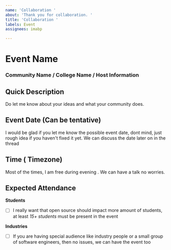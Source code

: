 ```yaml
---
name: 'Collaboration '
about: 'Thank you for collaboration. '
title: 'Collaboration '
labels: Event
assignees: imabp

---
```


# Event Name
### Community Name / College Name / Host Information

## Quick Description

Do let me know about your ideas and what your community does.

## Event Date (Can be tentative)

I would be glad if you let me know the possible event date, dont mind, just rough idea if you haven't fixed it yet. We can discuss the date later on in the thread

## Time ( Timezone)

Most of the times, I am free during evening . 
We can have a talk no worries. 



## Expected Attendance



**Students**

- [ ] I really want that open source should impact more amount of students, at least *15+ students* must be present in the event



**Industries**


- [ ] If you are having special audience like industry people or a small group of software engineers, then no issues, we can have the event too
